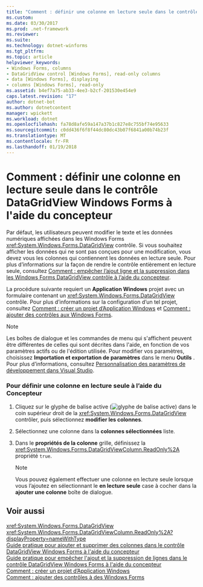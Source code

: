 ```yaml
---
title: "Comment : définir une colonne en lecture seule dans le contrôle DataGridView Windows Forms à l'aide du concepteur"
ms.custom: 
ms.date: 03/30/2017
ms.prod: .net-framework
ms.reviewer: 
ms.suite: 
ms.technology: dotnet-winforms
ms.tgt_pltfrm: 
ms.topic: article
helpviewer_keywords:
- Windows Forms, columns
- DataGridView control [Windows Forms], read-only columns
- data [Windows Forms], displaying
- columns [Windows Forms], read-only
ms.assetid: b4ef7a75-ab33-4ee3-b2cf-201530e454e9
caps.latest.revision: "17"
author: dotnet-bot
ms.author: dotnetcontent
manager: wpickett
ms.workload: dotnet
ms.openlocfilehash: fa78d8afe59a147a37b1c827e8c755bf74e95633
ms.sourcegitcommit: c0dd436f6f8f44dc80dc43b07f6841a00b74b23f
ms.translationtype: MT
ms.contentlocale: fr-FR
ms.lasthandoff: 01/19/2018
---
```

# <a name="how-to-make-columns-read-only-in-the-windows-forms-datagridview-control-using-the-designer"></a>Comment : définir une colonne en lecture seule dans le contrôle DataGridView Windows Forms à l'aide du concepteur
Par défaut, les utilisateurs peuvent modifier le texte et les données numériques affichées dans les Windows Forms <xref:System.Windows.Forms.DataGridView> contrôle. Si vous souhaitez afficher les données qui ne sont pas conçues pour une modification, vous devez vous les colonnes qui contiennent les données en lecture seule. Pour plus d’informations sur la façon de rendre le contrôle entièrement en lecture seule, consultez [Comment : empêcher l’ajout ligne et la suppression dans les Windows Forms DataGridView contrôle à l’aide du concepteur](../../../../docs/framework/winforms/controls/prevent-row-addition-and-deletion-in-the-datagrid-using-the-designer.md).  
  
 La procédure suivante requiert un **Application Windows** projet avec un formulaire contenant un <xref:System.Windows.Forms.DataGridView> contrôle. Pour plus d’informations sur la configuration d’un tel projet, consultez [Comment : créer un projet d’Application Windows](http://msdn.microsoft.com/library/b2f93fed-c635-4705-8d0e-cf079a264efa) et [Comment : ajouter des contrôles aux Windows Forms](../../../../docs/framework/winforms/controls/how-to-add-controls-to-windows-forms.md).  
  
> [!NOTE]
>  Les boîtes de dialogue et les commandes de menu qui s'affichent peuvent être différentes de celles qui sont décrites dans l'aide, en fonction de vos paramètres actifs ou de l'édition utilisée. Pour modifier vos paramètres, choisissez **Importation et exportation de paramètres** dans le menu **Outils** . Pour plus d’informations, consultez [Personnalisation des paramètres de développement dans Visual Studio](http://msdn.microsoft.com/library/22c4debb-4e31-47a8-8f19-16f328d7dcd3).  
  
### <a name="to-make-a-column-read-only-by-using-the-designer"></a>Pour définir une colonne en lecture seule à l’aide du Concepteur  
  
1.  Cliquez sur le glyphe de balise active (![glyphe de balise active](../../../../docs/framework/winforms/controls/media/vs-winformsmttagglyph.gif "VS_WinFormSmtTagGlyph")) dans le coin supérieur droit de la <xref:System.Windows.Forms.DataGridView> contrôler, puis sélectionnez **modifier les colonnes**.  
  
2.  Sélectionnez une colonne dans la **colonnes sélectionnées** liste.  
  
3.  Dans le **propriétés de la colonne** grille, définissez la <xref:System.Windows.Forms.DataGridViewColumn.ReadOnly%2A> propriété `true`.  
  
    > [!NOTE]
    >  Vous pouvez également effectuer une colonne en lecture seule lorsque vous l’ajoutez en sélectionnant le **en lecture seule** case à cocher dans la **ajouter une colonne** boîte de dialogue.  
  
## <a name="see-also"></a>Voir aussi  
 <xref:System.Windows.Forms.DataGridView>  
 <xref:System.Windows.Forms.DataGridViewColumn.ReadOnly%2A?displayProperty=nameWithType>  
 [Guide pratique pour ajouter et supprimer des colonnes dans le contrôle DataGridView Windows Forms à l'aide du concepteur](../../../../docs/framework/winforms/controls/add-and-remove-columns-in-the-datagrid-using-the-designer.md)  
 [Guide pratique pour empêcher l'ajout et la suppression de lignes dans le contrôle DataGridView Windows Forms à l'aide du concepteur](../../../../docs/framework/winforms/controls/prevent-row-addition-and-deletion-in-the-datagrid-using-the-designer.md)  
 [Comment : créer un projet d’Application Windows](http://msdn.microsoft.com/library/b2f93fed-c635-4705-8d0e-cf079a264efa)  
 [Comment : ajouter des contrôles à des Windows Forms](../../../../docs/framework/winforms/controls/how-to-add-controls-to-windows-forms.md)
